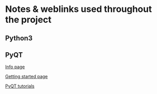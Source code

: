 # Notes & weblinks used throughout the project


## Python3

## PyQT
[Info page](https://wiki.python.org/moin/PyQt)

[Getting started page](https://wiki.python.org/moin/PyQt)

[PyQT tutorials](https://www.learnpyqt.com/)
